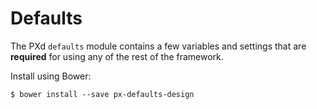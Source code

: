 # Defaults

The PXd `defaults` module contains a few variables and settings that are **required** for using any of the rest of the framework.

Install using Bower:

    $ bower install --save px-defaults-design